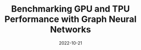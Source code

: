 ---
title: "Benchmarking GPU and TPU Performance with Graph Neural Networks"
date: 2022-10-21
venue: arXiv:2210.12247
link: https://arxiv.org/abs/2210.12247
inspire_id: N/A
authors: xiangyang Ju, Yunsong Wang, Daniel Murnane,  et al.
bibtex: 'N/A'
---